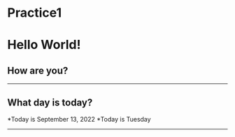 # Practice1
<h1> Hello World!</h1>
<h2> How are you? </h2>

--------------------------------------------------------------

## What day is today?
*Today is September 13, 2022
*Today is Tuesday

---------------------------------------------------------------

